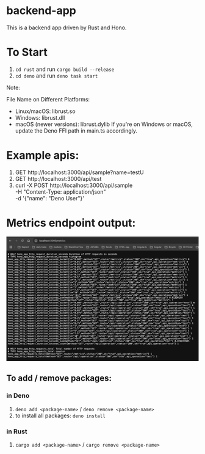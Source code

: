 # backend-app

This is a backend app driven by Rust and Hono.

# To Start

1. `cd rust` and run `cargo build --release`
2. `cd deno` and run `deno task start`

Note: 

File Name on Different Platforms:

- Linux/macOS: librust.so
- Windows: librust.dll
- macOS (newer versions): librust.dylib
If you're on Windows or macOS, update the Deno FFI path in main.ts accordingly.

# Example apis:

1. GET http://localhost:3000/api/sample?name=testU
2. GET http://localhost:3000/api/test
3. curl -X POST http://localhost:3000/api/sample \
     -H "Content-Type: application/json" \
     -d '{"name": "Deno User"}'

# Metrics endpoint output:

![Metrics collected by @hono/prometheus package](image.png)

## To add / remove packages:

### in Deno

1. `deno add <package-name>` / `deno remove <package-name>`
2. to install all packages: `deno install`

### in Rust

1. `cargo add <package-name>` / `cargo remove <package-name>`
